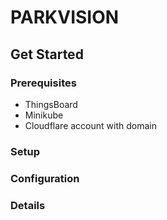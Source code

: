 # PARKVISION

## Get Started


### Prerequisites
- ThingsBoard
- Minikube
- Cloudflare account with domain

### Setup

### Configuration

### Details